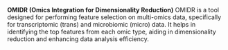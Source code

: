 **OMIDR (Omics Integration for Dimensionality Reduction)**
OMIDR is a tool designed for performing feature selection on multi-omics data, specifically for transcriptomic (trans) and microbiomic (micro) data. It helps in identifying the top features from each omic type, aiding in dimensionality reduction and enhancing data analysis efficiency.
